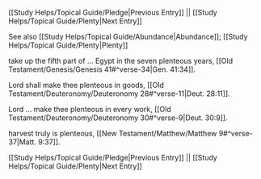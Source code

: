 [[Study Helps/Topical Guide/Pledge|Previous Entry]]  ||  [[Study Helps/Topical Guide/Plenty|Next Entry]]

 See also [[Study Helps/Topical Guide/Abundance|Abundance]]; [[Study Helps/Topical Guide/Plenty|Plenty]]

 take up the fifth part of ... Egypt in the seven plenteous years, [[Old Testament/Genesis/Genesis 41#^verse-34|Gen. 41:34]].

 Lord shall make thee plenteous in goods, [[Old Testament/Deuteronomy/Deuteronomy 28#^verse-11|Deut. 28:11]].

 Lord ... make thee plenteous in every work, [[Old Testament/Deuteronomy/Deuteronomy 30#^verse-9|Deut. 30:9]].

 harvest truly is plenteous, [[New Testament/Matthew/Matthew 9#^verse-37|Matt. 9:37]].

[[Study Helps/Topical Guide/Pledge|Previous Entry]]  ||  [[Study Helps/Topical Guide/Plenty|Next Entry]]